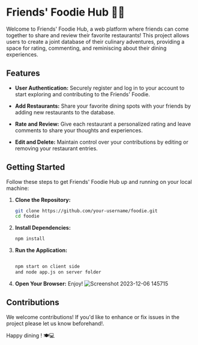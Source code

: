 # Friends' Foodie Hub 🍔👫

Welcome to Friends' Foodie Hub, a web platform where friends can come together to share and review their favorite restaurants! This project allows users to create a joint database of their culinary adventures, providing a space for rating, commenting, and reminiscing about their dining experiences.

## Features

- **User Authentication:** Securely register and log in to your account to start exploring and contributing to the Friends' Foodie.

- **Add Restaurants:** Share your favorite dining spots with your friends by adding new restaurants to the database.

- **Rate and Review:** Give each restaurant a personalized rating and leave comments to share your thoughts and experiences.

- **Edit and Delete:** Maintain control over your contributions by editing or removing your restaurant entries.

## Getting Started

Follow these steps to get Friends' Foodie Hub up and running on your local machine:

1. **Clone the Repository:**
    ```bash
    git clone https://github.com/your-username/foodie.git
    cd foodie
    ```

2. **Install Dependencies:**
    ```bash
    npm install
    ```

3.  **Run the Application:**
    ```bash
    
    npm start on client side
    and node app.js on server folder
    ```

4. **Open Your Browser:**
    Enjoy!
   ![Screenshot 2023-12-06 145715](https://github.com/pwc88430/Foodie/assets/119768381/e362e18c-be6d-4171-a4a0-681e7b37b478)

## Contributions
We welcome contributions! If you'd like to enhance or fix issues in the project please let us know beforehand!.





Happy dining ! 🍽️💻

